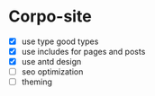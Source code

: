 # Corpo-site

- [x] use type good types
- [x] use includes for pages and posts
- [x] use antd design
- [ ] seo optimization
- [ ] theming
